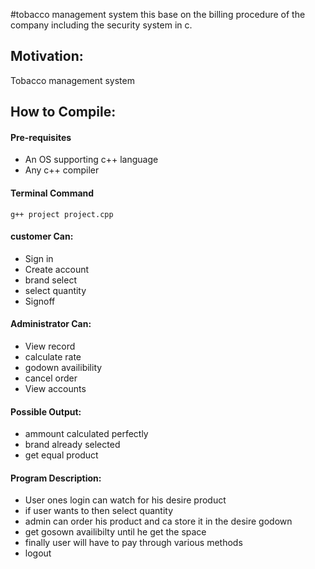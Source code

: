 #tobacco management system
this base on the billing procedure of the company including the security system in c.

## Motivation:
Tobacco management system

## How to Compile:

#### Pre-requisites
- An OS supporting c++ language
- Any c++ compiler


#### Terminal Command
```terminal
g++ project project.cpp
```

#### customer  Can:
- Sign in
- Create account
- brand select
- select quantity
- Signoff

#### Administrator Can:
- View record
- calculate rate
- godown availibility
- cancel order
- View accounts

#### Possible Output:
- ammount calculated perfectly
- brand already selected
- get equal product

#### Program Description:
- User ones login can watch for his desire product
- if user wants to then select quantity
- admin can order his product and ca store it in the desire godown
- get gosown availibilty until he get the space
- finally user will have to pay through various methods
- logout
